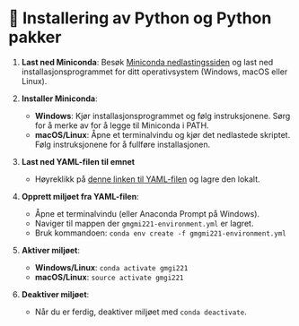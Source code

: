 # 📖 Installering av Python og Python pakker



1. **Last ned Miniconda**: Besøk [Miniconda nedlastingssiden](https://docs.conda.io/en/latest/miniconda.html) og last ned installasjonsprogrammet for ditt operativsystem (Windows, macOS eller Linux).

2. **Installer Miniconda**:
   - **Windows**: Kjør installasjonsprogrammet og følg instruksjonene. Sørg for å merke av for å legge til Miniconda i PATH.
   - **macOS/Linux**: Åpne et terminalvindu og kjør det nedlastede skriptet. Følg instruksjonene for å fullføre installasjonen.

3. **Last ned YAML-filen til emnet**
   - Høyreklikk på [denne linken til YAML-filen](https://raw.githubusercontent.com/haavardaagesen/gmgi221/main/content/gmgi221-environment.yml) og lagre den lokalt.

4. **Opprett miljøet fra YAML-filen**:
   - Åpne et terminalvindu (eller Anaconda Prompt på Windows).
   - Naviger til mappen der `gmgmi221-environment.yml` er lagret.
   - Bruk kommandoen: `conda env create -f gmgmi221-environment.yml`

5. **Aktiver miljøet**:
   - **Windows/Linux**: `conda activate gmgi221`
   - **macOS/Linux**: `source activate gmgi221`

6. **Deaktiver miljøet**:
   - Når du er ferdig, deaktiver miljøet med `conda deactivate`.


